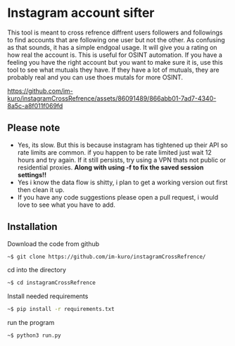 # Instagram account sifter

This tool is meant to cross refrence diffrent users followers and followings to find accounts 
that are following one user but not the other. As confusing as that sounds, it has a simple 
endgoal usage. It will give you a rating on how real the account is. This is useful for OSINT
automation. If you have a feeling you have the right account but you want to make sure it is,
use this tool to see what mutuals they have. If they have a lot of mutuals, they are probably 
real and you can use thoes mutals for more OSINT.


https://github.com/im-kuro/instagramCrossRefrence/assets/86091489/866abb01-7ad7-4340-8a5c-a8f011f069fd



## Please note
- Yes, its slow. But this is because instagram has tightened up their API so rate limits are common. if you happen to be rate limited just wait 12 hours and try again. If it still persists, try using a VPN thats not public or residential proxies. **Along with using -f to fix the saved session settings!!**
- Yes i know the data flow is shitty, i plan to get a working version out first then clean it up.
- If you have any code suggestions please open a pull request, i would love to see what you have to add.

## Installation
Download the code from github
```bash
~$ git clone https://github.com/im-kuro/instagramCrossRefrence/
```

cd into the directory
```bash
~$ cd instagramCrossRefrence
```

Install needed requirements
```bash
~$ pip install -r requirements.txt
```

run the program
```bash
~$ python3 run.py
```
